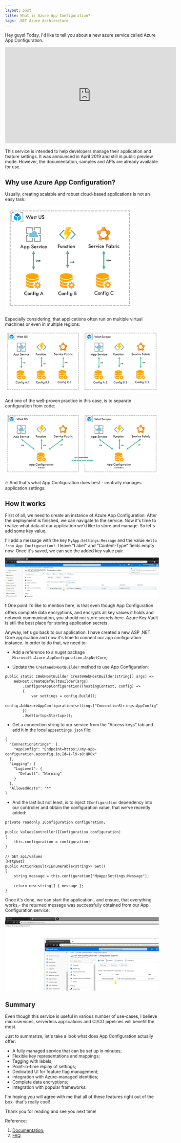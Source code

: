 ```yaml
---
layout: post
title: What is Azure App Configuration?
tags: .NET Azure Architecture
---
```


Hey guys! Today, I'd like to tell you about a new azure service called Azure App Configuration. 

<iframe width="560" height="315" src="https://www.youtube.com/embed/vxyc_IOZnGA" frameborder="0" allow="autoplay; encrypted-media" allowfullscreen></iframe>

This service is intended to help developers manage their application and feature settings. It was announced in April 2019 and still in public preview mode. However, the documentation, samples and APIs are already available for use.

## Why use Azure App Configuration?

Usually, creating scalable and robust cloud-based applications is not an easy task:

![azure-app-configuration](/images/post/1-assets-why-use-app-configuration.png)

Especially considering, that applications often run on multiple virtual machines or even in multiple regions:

![azure-app-configuration](/images/post/2-assets-why-use-app-configuration.png)

And one of the well-proven practice in this case, is to separate configuration from code: 

![azure-app-configuration](/images/post/3-assets-why-use-app-configuration.png)

🔥 And that's what App Configuration does best - centrally manages application settings.

## How it works

First of all, we need to create an instance of Azure App Configuration. After the deployment is finished, we can navigate to the service. Now it's time to realize what data of our application we'd like to store and manage. So let's add some key value.

I'll add a message with the key `MyApp:Settings:Message` and the value `Hello from App Configuration!`. l leave "Label" and "Content-Type" fields empty now. Once it's saved, we can see the added key value pair.

![azure-app-configuration](/images/post/4-assets-why-use-app-configuration.png)

❗ One point I'd like to mention here, is that even though App Configuration offers complete data encryptions, and encrypts all key values it holds and network communication, you should not store secrets here. Azure Key Vault is still the best place for storing application secrets.

Anyway, let's go back to our application. I have created a new ASP .NET Core application and now it's time to connect our app configuration instance. In order to do that, we need to:

* Add a reference to a nuget package `Microsoft.Azure.AppConfiguration.AspNetCore`;

* Update the `CreateWebHostBuilder` method to use App Configuration:

```
public static IWebHostBuilder CreateWebHostBuilder(string[] args) =>
    WebHost.CreateDefaultBuilder(args)
        .ConfigureAppConfiguration((hostingContext, config) =>
        {
            var settings = config.Build();
            config.AddAzureAppConfiguration(settings["ConnectionStrings:AppConfig"]);
        })
        .UseStartup<Startup>();
```

* Get a connection string to our service from the "Access keys" tab and add it in the local `appsettings.json` file:

```
{
  "ConnectionStrings": {
    "AppConfig": "Endpoint=https://my-app-configuration.azconfig.io;Id=1-l9-s0:QR0x"
  },
  "Logging": {
    "LogLevel": {
      "Default": "Warning"
    }
  },
  "AllowedHosts": "*"
}
```

* And the last but not least, is to inject `IConfiguration` dependency into our controller and obtain the configuration value, that we've recently added:

```
private readonly IConfiguration configuration;

public ValuesController(IConfiguration configuration)
{
    this.configuration = configuration;
}

// GET api/values
[HttpGet]
public ActionResult<IEnumerable<string>> Get()
{
    string message = this.configuration["MyApp:Settings:Message"];

    return new string[] { message };
}
```

Once it's done, we can start the application.. and ensure, that everything works,- the returned message was successfully obtained from our App Configuration service:

![azure-app-configuration](/images/post/5-assets-why-use-app-configuration.png)

## Summary

Even though this service is useful in various number of use-cases, I believe microservices, serverless applications and CI/CD pipelines will benefit the most.

Just to summarize, let's take a look what does App Configuration actually offer:
* A fully managed service that can be set up in minutes;
* Flexible key representations and mappings;
* Tagging with labels;
* Point-in-time replay of settings;
* Dedicated UI for feature flag management;
* Integration with Azure-managed identities;
* Complete data encryptions;
* Integration with popular frameworks.

I'm hoping you will agree with me that all of these features right out of the box- that's really cool!

Thank you for reading and see you next time!

Reference:
1. [Documentation](https://docs.microsoft.com/en-us/azure/azure-app-configuration/);
2. [FAQ](https://docs.microsoft.com/en-us/azure/azure-app-configuration/faq).
